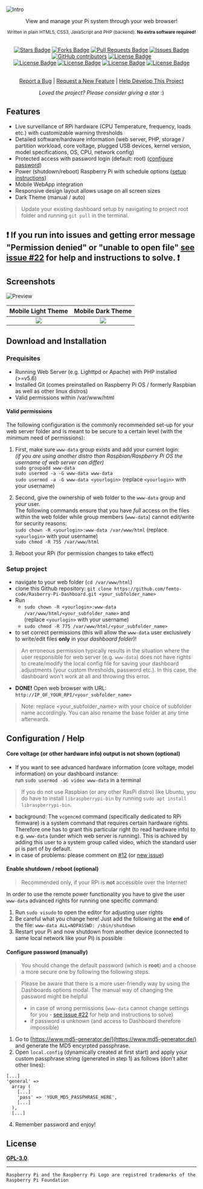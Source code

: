 ![Intro](https://cdn.discordapp.com/attachments/742731876170465310/894937953233694790/RPi-Dashboard.png?raw=true "Components of this project")
<div align="center">View and manage your Pi system through your web browser!</div>
<p align="center"><sub>Written in plain HTML5, CSS3, JavaScript and PHP (backend). <b>No extra software required!</b></sub></p>
<br>
<div align="center">
  <a href="https://github.com/femto-code/Raspberry-Pi-Dashboard/stargazers"><img src="https://img.shields.io/github/stars/femto-code/Raspberry-Pi-Dashboard?color=yellow" alt="Stars Badge"/></a>
<a href="https://github.com/femto-code/Raspberry-Pi-Dashboard/network/members"><img src="https://img.shields.io/github/forks/femto-code/Raspberry-Pi-Dashboard?color=orange" alt="Forks Badge"/></a>
<a href="https://github.com/femto-code/Raspberry-Pi-Dashboard/pulls"><img src="https://img.shields.io/github/issues-pr/femto-code/Raspberry-Pi-Dashboard" alt="Pull Requests Badge"/></a>
<a href="https://github.com/femto-code/Raspberry-Pi-Dashboard/issues"><img src="https://img.shields.io/github/issues/femto-code/Raspberry-Pi-Dashboard" alt="Issues Badge"/></a>
<a href="https://github.com/femto-code/Raspberry-Pi-Dashboard/graphs/contributors"><img alt="GitHub contributors" src="https://img.shields.io/github/contributors/femto-code/Raspberry-Pi-Dashboard?color=2b9348"></a>
<a href="https://github.com/femto-code/Raspberry-Pi-Dashboard/blob/master/LICENSE"><img src="https://img.shields.io/github/license/femto-code/Raspberry-Pi-Dashboard?color=2b9348" alt="License Badge"/></a>
<br>
<a href="https://github.com/femto-code/Raspberry-Pi-Dashboard/"><img src="https://img.shields.io/github/repo-size/femto-code/Raspberry-Pi-Dashboard?color=important" alt="License Badge"/></a>
<a href="https://github.com/femto-code/Raspberry-Pi-Dashboard/"><img src="https://img.shields.io/tokei/lines/github/femto-code/Raspberry-Pi-Dashboard?color=yellowgreen" alt="License Badge"/></a>
<a href="https://github.com/femto-code/Raspberry-Pi-Dashboard/releases"><img src="https://img.shields.io/github/v/release/femto-code/Raspberry-Pi-Dashboard?color=success" alt="License Badge"/></a>
<a href="https://github.com/femto-code/Raspberry-Pi-Dashboard/commits"><img src="https://img.shields.io/github/last-commit/femto-code/Raspberry-Pi-Dashboard" alt="License Badge"/></a>
</div>
<br>
<p align="center"><a href="https://github.com/femto-code/Raspberry-Pi-Dashboard/issues">Report a Bug</a> | <a href="https://github.com/femto-code/Raspberry-Pi-Dashboard/issues">Request a New Feature</a> | <a href="https://github.com/femto-code/Raspberry-Pi-Dashboard/pulls">Help Develop This Project</a></p>
<p align="center"><i>Loved the project? Please consider giving a star</i> :)</p>

## Features

- Live surveillance of RPi hardware (CPU Temperature, frequency, loads etc.) with customizable warning thresholds
- Detailed software/hardware information (web server, PHP, storage / partition workload, core voltage, plugged USB devices, kernel version, model specifications, OS, CPU, network config)
- Protected access with password login (default: root) ([configure password](https://github.com/femto-code/Raspberry-Pi-Dashboard#configure-password-manually))
- Power (shutdown/reboot) Raspberry Pi with schedule options ([setup instructions](https://github.com/femto-code/Raspberry-Pi-Dashboard#enable-shutdown--reboot-optional))
- Mobile WebApp integration
- Responsive design layout allows usage on all screen sizes
- Dark Theme (manual / auto)

>Update your existing dashboard setup by navigating to project root folder and running `git pull` in the terminal.

## ❗ If you run into issues and getting error message "Permission denied" or "unable to open file" [see issue #22](https://github.com/femto-code/Raspberry-Pi-Dashboard/issues/22) for help and instructions to solve. ❗ 

## Screenshots

![Preview](img/preview.png?raw=true "Preview of dashboard in a web browser")

| Mobile Light Theme                                | Mobile Dark Theme                               |
|:-------------------------------------------------:|:-----------------------------------------------:|
| ![](img/m2.png?raw=true)                          |                ![](img/m1.png?raw=true)         |

## Download and Installation

### Prequisites

- Running Web Server (e.g. Lighttpd or Apache) with PHP installed (>=v5.6)
- Installed Git (comes preinstalled on Raspberry Pi OS / formerly Raspbian as well as other linux distros)
- Valid permissions within /var/www/html

#### Valid permissions

The following configuration is the commonly recommended set-up for your web server folder and is meant to be secure to a certain level (with the minimum need of permissions):

1. First, make sure `www-data` group exists and add your current login:<br>
_(if you are using another distro than Raspbian/Raspberry Pi OS the username of web server can differ)_<br>
`sudo groupadd www-data`<br>
`sudo usermod -a -G www-data www-data`<br>
`sudo usermod -a -G www-data <yourlogin>` (replace `<yourlogin>` with your username)

2. Second, give the ownership of web folder to the `www-data` group and *your* user.<br>The following commands ensure that you have _full_ access on the files within the web folder while group members (`www-data`) cannot edit/write for security reasons:<br>
`sudo chown -R <yourlogin>:www-data /var/www/html` (replace `<yourlogin>` with your username)<br>
`sudo chmod -R 755 /var/www/html`

3. Reboot your RPi (for permission changes to take effect)

### Setup project

- navigate to your web folder (`cd /var/www/html`)
- clone this Github repository: `git clone https://github.com/femto-code/Rasberry-Pi-Dashboard.git <your_subfolder_name>`
- Run
  - `sudo chown -R <yourlogin>:www-data /var/www/html/<your_subfolder_name>` and<br>(replace `<yourlogin>` with your username)
  - `sudo chmod -R 775 /var/www/html/<your_subfolder_name>`
- to set correct permissions (this will allow the `www-data` user exclusively to write/edit files **only** in your _dashboard folder_)!
> An erroneous permission typically results in the situation where the user responsible for web server (e.g. `www-data`) does not have rights to create/modify the local config file for saving your dashboard adjustments (your custom thresholds, password etc.). In this case, the dashboard won't work at all and throwing this error.
- **DONE!** Open web browser with URL: `http://IP_OF_YOUR_RPI/<your_subfolder_name>`
> Note: replace <your_subfolder_name> with your choice of subfolder name accordingly. You can also rename the base folder at any time afterwards.

## Configuration / Help

#### Core voltage (or other hardware info) output is not shown (optional)
- If you want to see advanced hardware information (core voltage, model information) on your dashboard instance:<br>run `sudo usermod -aG video www-data` in a terminal
>If you do not use Raspbian (or any other RasPi distro) like Ubuntu, you do have to install `libraspberrypi-bin` by running `sudo apt install libraspberrypi-bin`.

- background: The `vcgencmd` command (specifically dedicated to RPi firmware) is a system command that requires certain hardware rights. Therefore one has to grant this particular right (to read hardware info) to e.g. `www-data` (under which web server is running). This is achived by adding this user to a system group called video, which the standard user pi is part of by default.
- in case of problems: please comment on [#12](https://github.com/femto-code/Raspberry-Pi-Dashboard/issues/12) (or [new issue](https://github.com/femto-code/Raspberry-Pi-Dashboard/issues/new))

#### Enable shutdown / reboot (optional)

> Recommended only, if your RPi is **not** accessible over the Internet!

In order to use the remote power functionality you have to give the user `www-data` advanced rights for running one specific command:
1. Run `sudo visudo` to open the editor for adjusting user rights
2. Be careful what you change here! Just add the following at the **end** of the file: `www-data ALL=NOPASSWD: /sbin/shutdown`
3. Restart your Pi and now shutdown from another device (connected to same local network like your Pi) is possible

#### Configure password (manually)

>You should change the default password (which is **root**) and a choose a more secure one by following the following steps.

>Please be aware that there is a more user-friendly way by using the Dashboards options modal. The manual way of changing the password might be helpful
>- in case of wrong permissions (`www-data` cannot change settings for you - [see issue #22](https://github.com/femto-code/Raspberry-Pi-Dashboard/issues/22) for help and instructions to solve)
>- if password is unknown (and access to Dashboard therefore impossible)

1. Go to [https://www.md5-generator.de/](https://www.md5-generator.de/) and generate the MD5 encyrpted passphrase.
2. Open `local.config` (dynamically created at first start) and apply your custom passphrase string (generated in step 1) as follows (don't alter other lines):
```
[...]
'general' =>
  array (
    [...]
    'pass' => 'YOUR_MD5_PASSPHRASE_HERE',
    [...]
  ),
  [...]
```

4. Remember password and enjoy!

## License

[**GPL-3.0**](LICENSE).

---

`Raspberry Pi and the Raspberry Pi Logo are registred trademarks of the Raspberry Pi Foundation`
